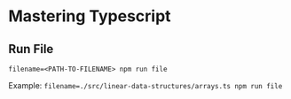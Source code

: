 # Mastering Typescript 

## Run File
`filename=<PATH-TO-FILENAME> npm run file`  

Example: 
`filename=./src/linear-data-structures/arrays.ts npm run file`  
